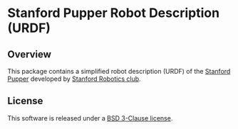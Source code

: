 

# Stanford Pupper Robot Description (URDF)

## Overview

This package contains a simplified robot description (URDF) of the [Stanford Pupper](https://stanfordstudentrobotics.org/pupper) developed by [Stanford Robotics club](https://github.com/stanfordroboticsclub/StanfordQuadruped).



## License

This software is released under a [BSD 3-Clause license](LICENSE).

